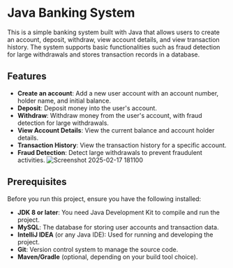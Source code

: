 # Java Banking System

This is a simple banking system built with Java that allows users to create an account, deposit, withdraw, view account details, and view transaction history. The system supports basic functionalities such as fraud detection for large withdrawals and stores transaction records in a database.

## Features

- **Create an account**: Add a new user account with an account number, holder name, and initial balance.
- **Deposit**: Deposit money into the user's account.
- **Withdraw**: Withdraw money from the user's account, with fraud detection for large withdrawals.
- **View Account Details**: View the current balance and account holder details.
- **Transaction History**: View the transaction history for a specific account.
- **Fraud Detection**: Detect large withdrawals to prevent fraudulent activities.
![Screenshot 2025-02-17 181100](https://github.com/user-attachments/assets/e077ab6e-7b22-4182-8915-f31ba2ccf592)
 ## Prerequisites

Before you run this project, ensure you have the following installed:

- **JDK 8 or later**: You need Java Development Kit to compile and run the project.
- **MySQL**: The database for storing user accounts and transaction data.
- **IntelliJ IDEA** (or any Java IDE): Used for running and developing the project.
- **Git**: Version control system to manage the source code.
- **Maven/Gradle** (optional, depending on your build tool choice).

